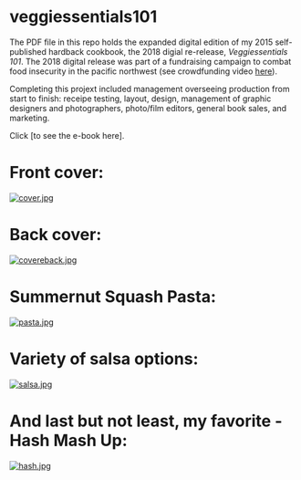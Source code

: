 # veggiessentials101
The PDF file in this repo holds the expanded digital edition of my 2015 self-published hardback cookbook, the 2018 digial re-release, *Veggiessentials 101*. The 2018 digital release was part of a fundraising campaign to combat food insecurity in the pacific northwest (see crowdfunding video [here](https://www.gofundme.com/f/fullthisfall)).

Completing this projext included management overseeing production from start to finish: receipe testing, layout, design, management of graphic designers and photographers, photo/film editors, general book sales, and marketing.

Click [to see the e-book here]. 

# Front cover:

[![cover.jpg](https://i.postimg.cc/zGHwzfLB/cover.jpg)](https://postimg.cc/JsmHKM5V)

# Back cover:

[![covereback.jpg](https://i.postimg.cc/9FLVmW6v/covereback.jpg)](https://postimg.cc/WhqxSPbn)

# Summernut Squash Pasta:

[![pasta.jpg](https://i.postimg.cc/t4fsgt0Q/pasta.jpg)](https://postimg.cc/nX4FRmc0)

# Variety of salsa options:

[![salsa.jpg](https://i.postimg.cc/QM1dx2k1/salsa.jpg)](https://postimg.cc/FfF4Tn6H)

# And last but not least, my favorite - Hash Mash Up:

[![hash.jpg](https://i.postimg.cc/1XjQKBry/hash.jpg)](https://postimg.cc/N2mSs1nn)
